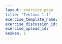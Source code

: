 ```yaml
---
layout: exercise_page
title: "Tehtävä 1.1"
exercise_template_name:
exercise_discussion_id:
exercise_upload_id:
kesken: 1
---
```


